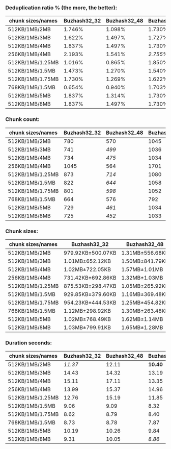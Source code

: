 ### Deduplication ratio % (the more, the better):

| chunk sizes/names | Buzhash32_32 | Buzhash32_48 | Buzhash32_64 | Buzhash32_96 | Buzhash32_128 | Buzhash32_256 | Buzhash32_512 | Buzhash32_min_chunk | Buzhash32Reg_32 | Buzhash32Reg_48 | Buzhash32Reg_64 | Buzhash32Reg_96 | Buzhash32Reg_128 | Buzhash32Reg_256 | Buzhash32Reg_512 | Buzhash32Reg_min_chunk | Buzhash64_32 | Buzhash64_48 | Buzhash64_64 | Buzhash64_96 | Buzhash64_128 | Buzhash64_256 | Buzhash64_512 | Buzhash64_min_chunk | Buzhash64Reg_32 | Buzhash64Reg_64 | Buzhash64Reg_96 | Buzhash64Reg_128 | Buzhash64Reg_256 | Buzhash64Reg_512 | Buzhash64Reg_min_chunk |
|-------------------|--------------|--------------|--------------|--------------|---------------|---------------|---------------|---------------------|-----------------|-----------------|-----------------|-----------------|------------------|------------------|------------------|------------------------|--------------|--------------|--------------|--------------|---------------|---------------|---------------|---------------------|-----------------|-----------------|-----------------|------------------|------------------|------------------|------------------------|
| 512KB/1MB/2MB     | 1.746%       | 1.098%       | 1.730%       | 1.590%       | 1.574%        | 1.799%        | 2.095%        | 1.138%              | 1.825%          | 2.096%          | 1.869%          | 2.049%          | *2.141%*         | **2.189%**       | 2.004%           | 1.534%                 | 1.374%       | 1.042%       | 2.061%       | 1.103%       | 1.009%        | 1.661%        | 1.806%        | 0.861%              | 1.951%          | 1.547%          | 1.859%          | 1.888%           | 1.925%           | *2.096%*         | 0.859%                 |
| 512KB/1MB/3MB     | 1.622%       | 1.497%       | 1.727%       | 1.650%       | 1.574%        | 1.799%        | 2.095%        | 1.138%              | 1.825%          | 2.096%          | 1.869%          | 2.049%          | *2.141%*         | **2.189%**       | 2.004%           | 1.534%                 | 1.121%       | 1.230%       | 2.057%       | 1.614%       | 0.953%        | 1.615%        | 1.949%        | 0.407%              | 1.754%          | 1.547%          | 1.955%          | 1.628%           | 1.925%           | *2.096%*         | 1.075%                 |
| 512KB/1MB/4MB     | 1.837%       | 1.497%       | 1.730%       | 1.650%       | 1.574%        | 1.799%        | 2.095%        | 1.138%              | 1.825%          | 2.096%          | 1.869%          | 2.049%          | *2.141%*         | **2.189%**       | 2.004%           | 1.334%                 | 1.133%       | 1.230%       | 2.061%       | 1.614%       | 1.009%        | 1.615%        | 1.949%        | 0.672%              | 1.754%          | 1.547%          | 1.955%          | 1.628%           | 1.925%           | *2.096%*         | 1.075%                 |
| 256KB/1MB/4MB     | 2.193%       | 1.541%       | *2.755%*     | 1.970%       | 2.134%        | 1.979%        | *2.571%*      | 0.668%              | 2.150%          | 1.671%          | 2.469%          | 2.200%          | **2.917%**       | 2.424%           | 2.269%           | 1.615%                 | 1.254%       | 1.326%       | 2.314%       | 1.950%       | 1.477%        | 2.286%        | 1.952%        | 0.788%              | 1.591%          | 2.046%          | 1.876%          | 1.891%           | 2.466%           | 2.297%           | 1.888%                 |
| 512KB/1MB/1.25MB  | 1.016%       | 0.865%       | 1.850%       | 1.460%       | 1.563%        | 1.528%        | 1.936%        | 0.217%              | 1.808%          | 1.909%          | 1.827%          | *2.050%*        | **2.280%**       | *2.202%*         | 1.951%           | 1.280%                 | 1.244%       | 0.979%       | 1.937%       | 1.297%       | 1.546%        | 1.732%        | 1.734%        | 0.767%              | 1.770%          | 1.644%          | 1.671%          | 1.666%           | 1.899%           | 1.866%           | 1.414%                 |
| 512KB/1MB/1.5MB   | 1.473%       | 1.270%       | 1.540%       | 1.238%       | 1.602%        | 1.905%        | 1.972%        | 0.966%              | *2.160%*        | 2.095%          | 1.807%          | 1.879%          | *2.141%*         | **2.189%**       | 2.041%           | 1.312%                 | 1.454%       | 1.249%       | 1.655%       | 1.278%       | 0.962%        | 1.423%        | 1.206%        | 0.280%              | 2.057%          | 1.772%          | 2.010%          | 1.649%           | 1.907%           | 2.096%           | 0.888%                 |
| 512KB/1MB/1.75MB  | 1.730%       | 1.269%       | 1.622%       | 1.248%       | 1.543%        | 1.799%        | 2.025%        | 1.138%              | 1.825%          | 2.005%          | 1.863%          | 1.798%          | *2.141%*         | *2.189%*         | 2.075%           | 1.593%                 | 1.210%       | 1.276%       | 2.061%       | 1.001%       | 1.055%        | 1.653%        | 1.538%        | 0.313%              | 1.868%          | 1.547%          | 2.010%          | 1.696%           | 1.925%           | **2.255%**       | 1.075%                 |
| 768KB/1MB/1.5MB   | 0.654%       | 0.940%       | 1.703%       | 1.138%       | 1.103%        | 1.510%        | 1.346%        | 0.288%              | *1.906%*        | **1.969%**      | 1.460%          | 1.419%          | 1.445%           | 1.405%           | *1.803%*         | 0.526%                 | 1.052%       | 0.596%       | 0.357%       | 0.731%       | 0.423%        | 1.662%        | 0.771%        | 0.402%              | 1.563%          | 1.594%          | 1.145%          | 1.481%           | 1.398%           | 1.548%           | 1.063%                 |
| 512KB/1MB/5MB     | 1.837%       | 1.314%       | 1.730%       | 1.650%       | 1.574%        | 1.799%        | 2.095%        | 1.138%              | 1.825%          | 2.096%          | 1.869%          | 2.049%          | *2.141%*         | **2.189%**       | 2.004%           | 1.334%                 | 1.133%       | 1.230%       | 2.061%       | 1.514%       | 1.009%        | 1.615%        | 1.949%        | 0.672%              | 1.754%          | 1.547%          | 1.955%          | 1.628%           | 1.925%           | *2.096%*         | 1.075%                 |
| 512KB/1MB/8MB     | 1.837%       | 1.497%       | 1.730%       | 1.650%       | 1.574%        | 1.799%        | 2.095%        | 1.138%              | 1.825%          | 2.096%          | 1.869%          | 2.049%          | *2.141%*         | **2.189%**       | 2.004%           | 1.334%                 | 1.133%       | 1.230%       | 2.061%       | 1.614%       | 1.009%        | 1.615%        | 1.949%        | 0.672%              | 1.754%          | 1.547%          | 1.955%          | 1.628%           | 1.925%           | *2.096%*         | 1.075%                 |

### Chunk count:

| chunk sizes/names | Buzhash32_32 | Buzhash32_48 | Buzhash32_64 | Buzhash32_96 | Buzhash32_128 | Buzhash32_256 | Buzhash32_512 | Buzhash32_min_chunk | Buzhash32Reg_32 | Buzhash32Reg_48 | Buzhash32Reg_64 | Buzhash32Reg_96 | Buzhash32Reg_128 | Buzhash32Reg_256 | Buzhash32Reg_512 | Buzhash32Reg_min_chunk | Buzhash64_32 | Buzhash64_48 | Buzhash64_64 | Buzhash64_96 | Buzhash64_128 | Buzhash64_256 | Buzhash64_512 | Buzhash64_min_chunk | Buzhash64Reg_32 | Buzhash64Reg_64 | Buzhash64Reg_96 | Buzhash64Reg_128 | Buzhash64Reg_256 | Buzhash64Reg_512 | Buzhash64Reg_min_chunk |
|-------------------|--------------|--------------|--------------|--------------|---------------|---------------|---------------|---------------------|-----------------|-----------------|-----------------|-----------------|------------------|------------------|------------------|------------------------|--------------|--------------|--------------|--------------|---------------|---------------|---------------|---------------------|-----------------|-----------------|-----------------|------------------|------------------|------------------|------------------------|
| 512KB/1MB/2MB     | 780          | 570          | 1045         | 660          | 921           | 891           | 847           | 571                 | 886             | 758             | 1098            | 821             | 1044             | 991              | 968              | 767                    | *549*        | **544**      | 819          | *562*        | 875           | 865           | 838           | 567                 | 731             | 961             | 742             | 995              | 983              | 965              | 766                    |
| 512KB/1MB/3MB     | 741          | *499*        | 1036         | 623          | 908           | 862           | 820           | *499*               | 870             | 718             | 1093            | 794             | 1035             | 977              | 955              | 735                    | *482*        | **465**      | 786          | *499*        | 851           | 844           | 819           | 503                 | 676             | 943             | 714             | 982              | 969              | 952              | 726                    |
| 512KB/1MB/4MB     | 734          | *475*        | 1034         | 614          | 903           | 857           | 818           | 487                 | 868             | 707             | 1092            | 792             | 1035             | 974              | 953              | 731                    | *445*        | **442**      | 776          | *475*        | 846           | 836           | 811           | 481                 | 663             | 939             | 703             | 978              | 967              | 952              | 723                    |
| 256KB/1MB/4MB     | 1045         | 564          | 1701         | 793          | 1445          | 1322          | 1245          | 564                 | 1137            | 730             | 1725            | 894             | 1544             | 1393             | 1312             | 679                    | *538*        | **525**      | 1199         | 560          | 1315          | 1276          | 1232          | *557*               | 634             | 1306            | 688             | 1417             | 1360             | 1329             | 729                    |
| 512KB/1MB/1.25MB  | 873          | *714*        | 1080         | 783          | 986           | 959           | 929           | 718                 | 985             | 901             | 1134            | 929             | 1093             | 1052             | 1034             | 896                    | **701**      | **701**      | 910          | 722          | 950           | 943           | 921           | 718                 | 877             | 1033            | 872             | 1063             | 1057             | 1041             | 888                    |
| 512KB/1MB/1.5MB   | 822          | *644*        | 1058         | 723          | 949           | 920           | 887           | 647                 | 936             | 819             | 1116            | 868             | 1061             | 1022             | 998              | 830                    | *629*        | **627**      | 867          | 650          | 908           | 905           | 885           | 647                 | 805             | 994             | 813             | 1021             | 1017             | 994              | 844                    |
| 512KB/1MB/1.75MB  | 801          | *598*        | 1052         | 686          | 934           | 904           | 859           | *598*               | 900             | 785             | 1103            | 839             | 1048             | 1004             | 978              | 799                    | *583*        | **578**      | 834          | 602          | 885           | 884           | 855           | 600                 | 757             | 976             | 774             | 1004             | 995              | 975              | 790                    |
| 768KB/1MB/1.5MB   | 664          | 576          | 792          | 624          | 731           | 711           | 697           | 581                 | 780             | 754             | 851             | 771             | 839              | 817              | 815              | 765                    | *572*        | **563**      | 686          | *573*        | 707           | 713           | 694           | 590                 | 730             | 811             | 747             | 826              | 818              | 812              | 763                    |
| 512KB/1MB/5MB     | 729          | *461*        | 1034         | 606          | 901           | 855           | 812           | 483                 | 866             | 705             | 1092            | 791             | 1035             | 974              | 953              | 730                    | *432*        | **427**      | 775          | 469          | 843           | 835           | 808           | 470                 | 662             | 938             | 702             | 977              | 967              | 951              | 721                    |
| 512KB/1MB/8MB     | 725          | *452*        | 1033         | 603          | 901           | 854           | 811           | 476                 | 866             | 701             | 1092            | 789             | 1035             | 974              | 953              | 730                    | *425*        | **417**      | 773          | 462          | 843           | 835           | 806           | 466                 | 661             | 938             | 701             | 977              | 967              | 951              | 721                    |

### Chunk sizes:

| chunk sizes/names | Buzhash32_32      | Buzhash32_48    | Buzhash32_64      | Buzhash32_96      | Buzhash32_128     | Buzhash32_256     | Buzhash32_512     | Buzhash32_min_chunk | Buzhash32Reg_32   | Buzhash32Reg_48    | Buzhash32Reg_64   | Buzhash32Reg_96   | Buzhash32Reg_128  | Buzhash32Reg_256  | Buzhash32Reg_512  | Buzhash32Reg_min_chunk | Buzhash64_32    | Buzhash64_48    | Buzhash64_64      | Buzhash64_96     | Buzhash64_128     | Buzhash64_256     | Buzhash64_512     | Buzhash64_min_chunk | Buzhash64Reg_32    | Buzhash64Reg_64   | Buzhash64Reg_96    | Buzhash64Reg_128  | Buzhash64Reg_256  | Buzhash64Reg_512  | Buzhash64Reg_min_chunk |
|-------------------|-------------------|-----------------|-------------------|-------------------|-------------------|-------------------|-------------------|---------------------|-------------------|--------------------|-------------------|-------------------|-------------------|-------------------|-------------------|------------------------|-----------------|-----------------|-------------------|------------------|-------------------|-------------------|-------------------|---------------------|--------------------|-------------------|--------------------|-------------------|-------------------|-------------------|------------------------|
| 512KB/1MB/2MB     | 979.92KB±500.07KB | 1.31MB±556.68KB | 731.42KB±320.03KB | 1.13MB±526.21KB   | 829.90KB±416.50KB | 857.84KB±453.27KB | 902.40KB±473.68KB | 1.31MB±544.83KB     | 862.68KB±377.77KB | 1008.36KB±403.75KB | 696.12KB±261.69KB | 930.98KB±379.46KB | 732.12KB±286.17KB | 771.28KB±327.81KB | 789.60KB±329.23KB | 996.53KB±396.61KB      | 1.36MB±557.11KB | 1.37MB±553.18KB | 933.26KB±497.19KB | 1.33MB±556.82KB  | 873.53KB±455.44KB | 883.63KB±467.46KB | 912.10KB±481.48KB | 1.32MB±547.64KB     | 1.02MB±419.78KB    | 795.35KB±340.88KB | 1.01MB±397.79KB    | 768.18KB±328.35KB | 777.55KB±343.39KB | 792.06KB±337.72KB | 997.83KB±413.96KB      |
| 512KB/1MB/3MB     | 1.01MB±652.12KB   | 1.50MB±841.79KB | 737.78KB±362.85KB | 1.20MB±688.48KB   | 841.78KB±479.70KB | 886.70KB±555.37KB | 932.12KB±575.08KB | 1.50MB±790.59KB     | 878.55KB±436.31KB | 1.04MB±534.19KB    | 699.30KB±281.79KB | 962.64KB±465.81KB | 738.49KB±317.56KB | 782.33KB±379.26KB | 800.35KB±371.85KB | 1.02MB±488.97KB        | 1.55MB±857.66KB | 1.61MB±872.91KB | 972.44KB±641.25KB | 1.50MB±851.68KB  | 898.16KB±553.83KB | 905.61KB±559.89KB | 933.26KB±575.67KB | 1.48MB±816.63KB     | 1.10MB±592.13KB    | 810.54KB±402.79KB | 1.05MB±504.20KB    | 778.35KB±380.00KB | 788.79KB±397.94KB | 802.87KB±381.27KB | 1.03MB±521.62KB        |
| 512KB/1MB/4MB     | 1.02MB±722.05KB   | 1.57MB±1.01MB   | 739.20KB±381.50KB | 1.22MB±776.15KB   | 846.44KB±522.00KB | 891.87KB±599.88KB | 934.40KB±616.27KB | 1.53MB±886.59KB     | 880.57KB±444.56KB | 1.06MB±592.09KB    | 699.94KB±285.57KB | 965.07KB±481.33KB | 738.49KB±317.56KB | 784.74KB±396.16KB | 802.03KB±383.44KB | 1.02MB±520.55KB        | 1.68MB±1.06MB   | 1.69MB±1.05MB   | 984.97KB±697.38KB | 1.57MB±1002.09KB | 903.47KB±586.91KB | 914.28KB±614.21KB | 942.46KB±629.21KB | 1.55MB±975.48KB     | 1.13MB±659.16KB    | 813.99KB±428.75KB | 1.06MB±564.66KB    | 781.53KB±407.89KB | 790.42KB±413.78KB | 802.87KB±392.06KB | 1.03MB±541.98KB        |
| 256KB/1MB/4MB     | 731.42KB±692.86KB | 1.32MB±1.03MB   | 449.35KB±348.84KB | 963.85KB±789.32KB | 528.95KB±478.40KB | 578.17KB±553.95KB | 613.92KB±582.78KB | 1.32MB±1003.34KB    | 672.24KB±545.97KB | 1.02MB±789.91KB    | 443.09KB±317.68KB | 854.96KB±664.11KB | 495.04KB±394.74KB | 548.70KB±458.86KB | 582.57KB±501.06KB | 1.10MB±831.60KB        | 1.39MB±1.08MB   | 1.42MB±1.08MB   | 637.48KB±656.78KB | 1.33MB±1.01MB    | 581.24KB±557.50KB | 599.01KB±575.16KB | 620.40KB±592.97KB | 1.34MB±979.28KB     | 1.18MB±929.19KB    | 585.25KB±539.86KB | 1.08MB±817.24KB    | 539.40KB±477.63KB | 562.01KB±514.40KB | 575.12KB±472.93KB | 1.02MB±763.17KB        |
| 512KB/1MB/1.25MB  | 875.53KB±298.47KB | 1.05MB±265.92KB | 707.72KB±236.65KB | 976.16KB±290.95KB | 775.19KB±282.19KB | 797.01KB±293.80KB | 822.75KB±296.05KB | 1.04MB±268.50KB     | 775.98KB±228.24KB | 848.32KB±216.87KB  | 674.02KB±192.52KB | 822.75KB±228.14KB | 699.30KB±207.91KB | 726.56KB±223.24KB | 739.20KB±219.81KB | 853.05KB±220.32KB      | 1.06MB±257.43KB | 1.06MB±258.31KB | 839.93KB±306.45KB | 1.03MB±270.03KB  | 804.56KB±299.60KB | 810.54KB±299.58KB | 829.90KB±299.73KB | 1.04MB±264.13KB     | 871.53KB±227.64KB  | 739.92KB±225.85KB | 876.53KB±218.89KB  | 719.04KB±219.88KB | 723.12KB±221.20KB | 734.23KB±219.77KB | 860.74KB±228.92KB      |
| 512KB/1MB/1.5MB   | 929.85KB±379.60KB | 1.16MB±369.48KB | 722.43KB±277.58KB | 1.03MB±383.26KB   | 805.41KB±341.49KB | 830.80KB±361.72KB | 861.71KB±371.18KB | 1.15MB±367.68KB     | 816.60KB±291.33KB | 933.26KB±301.68KB  | 684.89KB±221.53KB | 880.57KB±290.86KB | 720.39KB±249.05KB | 747.88KB±263.19KB | 765.87KB±268.41KB | 920.89KB±292.76KB      | 1.19MB±356.12KB | 1.19MB±361.61KB | 881.59KB±385.86KB | 1.15MB±371.52KB  | 841.78KB±367.88KB | 844.57KB±369.04KB | 863.66KB±377.91KB | 1.15MB±365.56KB     | 949.49KB±299.32KB  | 768.95KB±276.02KB | 940.14KB±280.82KB  | 748.62KB±270.48KB | 751.56KB±273.70KB | 768.95KB±277.87KB | 905.61KB±286.49KB      |
| 512KB/1MB/1.75MB  | 954.23KB±444.53KB | 1.25MB±454.82KB | 726.56KB±303.60KB | 1.09MB±463.71KB   | 818.35KB±384.90KB | 845.50KB±410.79KB | 889.80KB±427.59KB | 1.25MB±454.46KB     | 849.26KB±347.25KB | 973.68KB±357.84KB  | 692.96KB±248.76KB | 911.01KB±342.83KB | 729.33KB±275.29KB | 761.29KB±300.32KB | 781.53KB±303.60KB | 956.62KB±342.92KB      | 1.28MB±463.89KB | 1.29MB±461.07KB | 916.47KB±451.23KB | 1.24MB±469.65KB  | 863.66KB±417.19KB | 864.63KB±419.49KB | 893.96KB±436.66KB | 1.24MB±462.48KB     | 1009.69KB±362.12KB | 783.13KB±308.82KB | 987.51KB±338.67KB  | 761.29KB±304.85KB | 768.18KB±317.84KB | 783.93KB±316.13KB | 967.51KB±359.79KB      |
| 768KB/1MB/1.5MB   | 1.12MB±298.92KB   | 1.30MB±263.48KB | 965.07KB±237.02KB | 1.20MB±299.13KB   | 1.02MB±286.66KB   | 1.05MB±297.71KB   | 1.07MB±301.53KB   | 1.28MB±272.88KB     | 979.92KB±208.60KB | 1013.71KB±213.98KB | 898.16KB±159.87KB | 991.36KB±203.95KB | 911.01KB±170.52KB | 935.54KB±189.64KB | 937.84KB±186.42KB | 999.13KB±197.70KB      | 1.30MB±266.76KB | 1.33MB±253.76KB | 1.09MB±316.00KB   | 1.30MB±259.61KB  | 1.06MB±305.03KB   | 1.05MB±299.66KB   | 1.08MB±296.92KB   | 1.27MB±274.67KB     | 1.02MB±222.30KB    | 942.46KB±192.76KB | 1023.21KB±208.03KB | 925.35KB±178.41KB | 934.40KB±189.69KB | 941.30KB±182.19KB | 1001.75KB±203.34KB     |
| 512KB/1MB/5MB     | 1.02MB±768.49KB   | 1.62MB±1.14MB   | 739.20KB±390.18KB | 1.23MB±833.65KB   | 848.32KB±541.46KB | 893.96KB±619.17KB | 941.30KB±657.79KB | 1.55MB±957.08KB     | 882.61KB±469.00KB | 1.06MB±609.59KB    | 699.94KB±285.57KB | 966.29KB±495.55KB | 738.49KB±317.56KB | 784.74KB±396.16KB | 802.03KB±383.44KB | 1.02MB±525.29KB        | 1.73MB±1.17MB   | 1.75MB±1.19MB   | 986.24KB±715.91KB | 1.59MB±1.06MB    | 906.69KB±608.76KB | 915.37KB±626.73KB | 945.96KB±670.88KB | 1.59MB±1.04MB       | 1.13MB±671.38KB    | 814.86KB±434.15KB | 1.06MB±577.22KB    | 782.33KB±412.79KB | 790.42KB±413.78KB | 803.72KB±397.03KB | 1.04MB±558.52KB        |
| 512KB/1MB/8MB     | 1.03MB±799.91KB   | 1.65MB±1.28MB   | 739.92KB±398.67KB | 1.24MB±860.95KB   | 848.32KB±542.69KB | 895.01KB±629.66KB | 942.46KB±666.58KB | 1.57MB±1.06MB       | 882.61KB±469.00KB | 1.06MB±656.96KB    | 699.94KB±285.57KB | 968.74KB±533.63KB | 738.49KB±317.56KB | 784.74KB±396.16KB | 802.03KB±383.44KB | 1.02MB±525.29KB        | 1.76MB±1.30MB   | 1.79MB±1.33MB   | 988.79KB±734.98KB | 1.62MB±1.17MB    | 906.69KB±610.93KB | 915.37KB±626.73KB | 948.31KB±709.73KB | 1.60MB±1.08MB       | 1.13MB±687.42KB    | 814.86KB±434.15KB | 1.06MB±609.59KB    | 782.33KB±412.79KB | 790.42KB±413.78KB | 803.72KB±397.03KB | 1.04MB±558.52KB        |

### Duration seconds:

| chunk sizes/names | Buzhash32_32 | Buzhash32_48 | Buzhash32_64 | Buzhash32_96 | Buzhash32_128 | Buzhash32_256 | Buzhash32_512 | Buzhash32_min_chunk | Buzhash32Reg_32 | Buzhash32Reg_48 | Buzhash32Reg_64 | Buzhash32Reg_96 | Buzhash32Reg_128 | Buzhash32Reg_256 | Buzhash32Reg_512 | Buzhash32Reg_min_chunk | Buzhash64_32 | Buzhash64_48 | Buzhash64_64 | Buzhash64_96 | Buzhash64_128 | Buzhash64_256 | Buzhash64_512 | Buzhash64_min_chunk | Buzhash64Reg_32 | Buzhash64Reg_64 | Buzhash64Reg_96 | Buzhash64Reg_128 | Buzhash64Reg_256 | Buzhash64Reg_512 | Buzhash64Reg_min_chunk |
|-------------------|--------------|--------------|--------------|--------------|---------------|---------------|---------------|---------------------|-----------------|-----------------|-----------------|-----------------|------------------|------------------|------------------|------------------------|--------------|--------------|--------------|--------------|---------------|---------------|---------------|---------------------|-----------------|-----------------|-----------------|------------------|------------------|------------------|------------------------|
| 512KB/1MB/2MB     | *11.37*      | 12.11        | **10.40**    | 12.69        | 12.98         | 13.48         | 14.15         | 14.32               | 12.50           | 12.81           | *11.71*         | 12.39           | 11.73            | 12.76            | 11.91            | 12.94                  | 12.58        | 13.15        | 12.57        | 12.66        | 12.44         | 12.85         | 13.06         | 14.31               | 13.55           | 12.28           | 13.89           | 14.20            | 14.28            | 13.12            | 14.38                  |
| 512KB/1MB/3MB     | 14.43        | 14.32        | 13.19        | 14.59        | 13.94         | 13.16         | 14.62         | 15.81               | 13.30           | 14.91           | 14.44           | 14.57           | 15.18            | 14.21            | 14.31            | 13.81                  | 13.73        | 13.96        | 13.28        | 14.12        | 13.34         | *12.74*       | 13.49         | 14.25               | 13.63           | 13.61           | 13.63           | **12.30**        | *12.45*          | 12.91            | 15.56                  |
| 512KB/1MB/4MB     | 15.11        | 17.11        | 13.35        | 15.32        | 14.38         | 14.64         | 14.46         | 14.59               | 12.59           | 13.51           | 12.28           | 13.10           | 12.12            | 12.59            | *11.78*          | 12.46                  | 13.08        | 12.50        | 12.11        | 12.71        | 12.81         | 12.71         | 13.62         | 13.92               | 15.28           | 12.77           | 13.17           | 12.16            | *11.94*          | **11.36**        | 13.33                  |
| 256KB/1MB/4MB     | 13.99        | 15.37        | 14.96        | 15.35        | 15.15         | 14.50         | 13.44         | 14.27               | 13.72           | *12.58*         | 13.39           | 14.15           | 13.73            | 13.18            | 12.79            | 14.07                  | 14.16        | 13.78        | 12.74        | 12.83        | **12.48**     | *12.60*       | 14.06         | 13.31               | 14.28           | 13.90           | 13.13           | 13.15            | 13.23            | 13.33            | 14.47                  |
| 512KB/1MB/1.25MB  | 12.76        | 15.19        | 11.85        | 13.27        | 12.92         | 13.12         | 12.51         | 13.45               | 11.42           | 12.35           | 11.52           | 12.00           | 10.99            | 10.31            | 9.56             | 9.79                   | 9.19         | 9.29         | *8.56*       | 8.80         | **8.45**      | 8.77          | 8.95          | 9.53                | 9.66            | 9.80            | 10.10           | *8.72*           | 8.87             | 8.77             | 9.71                   |
| 512KB/1MB/1.5MB   | 9.06         | 9.09         | 8.32         | 8.56         | 8.46          | 9.00          | 8.75          | 9.78                | 8.70            | 8.75            | 9.17            | 8.65            | 8.19             | 7.96             | 9.57             | 8.74                   | 8.48         | 8.45         | 8.86         | 9.09         | 8.36          | 8.32          | 8.41          | 8.69                | 8.10            | **7.69**        | 8.21            | *7.83*           | *7.76*           | 8.23             | 9.00                   |
| 512KB/1MB/1.75MB  | 8.62         | 8.79         | 8.40         | 9.72         | 8.85          | 9.26          | 8.60          | 9.20                | 7.90            | 8.37            | 7.89            | 8.56            | 8.10             | 7.91             | 8.23             | 8.93                   | 8.47         | 8.30         | 8.07         | 8.49         | 7.86          | 7.96          | 7.91          | 8.52                | 8.17            | 7.85            | 8.04            | **7.34**         | *7.61*           | *7.50*           | 9.44                   |
| 768KB/1MB/1.5MB   | 8.73         | 8.78         | 7.87         | 8.44         | 7.59          | 7.68          | 8.06          | 9.80                | 8.05            | 8.02            | 7.85            | 7.61            | *7.31*           | **7.14**         | *7.15*           | 8.00                   | 7.84         | 7.81         | 8.05         | 8.53         | 7.68          | 7.95          | 8.58          | 8.65                | 7.98            | 7.74            | 8.21            | 8.25             | 8.23             | 8.25             | 9.61                   |
| 512KB/1MB/5MB     | 10.19        | 10.26        | 9.84         | 10.10        | 9.94          | 10.19         | 9.96          | 10.52               | 9.18            | 9.04            | *8.45*          | 8.74            | 8.57             | 8.49             | 8.64             | 8.95                   | 8.67         | 8.60         | *8.33*       | 9.02         | 8.60          | **8.28**      | 8.49          | 10.01               | 8.91            | 8.90            | 9.23            | 9.51             | 8.57             | 8.63             | 9.01                   |
| 512KB/1MB/8MB     | 9.31         | 10.05        | *8.86*       | 9.57         | 9.50          | 9.59          | 9.67          | 10.16               | *8.88*          | 9.03            | **8.76**        | 9.18            | 9.68             | 10.49            | 11.17            | 14.14                  | 16.91        | 16.47        | 14.14        | 15.22        | 17.44         | 16.10         | 13.33         | 11.78               | 11.02           | 10.86           | 10.31           | 9.58             | 9.47             | 9.87             | 10.39                  |
